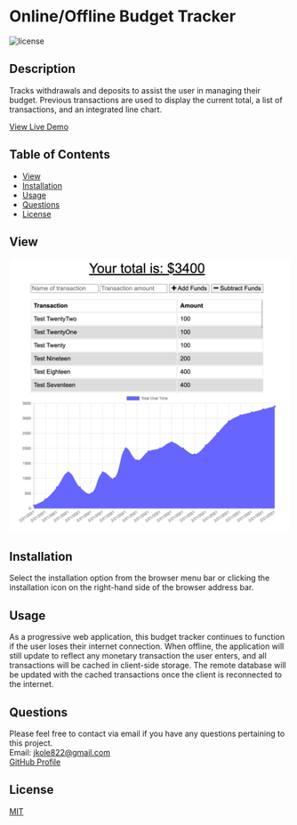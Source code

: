 # Online/Offline Budget Tracker

![license](https://img.shields.io/static/v1?label=license&message=MIT&color=green&style=for-the-badge)

## Description

Tracks withdrawals and deposits to assist the user in managing their budget. Previous transactions are used to display the current total, a list of transactions, and an integrated line chart.

[View Live Demo](https://jkg-budget-tracker.herokuapp.com/)

## Table of Contents

- [View](#view)
- [Installation](#installation)
- [Usage](#usage)
- [Questions](#questions)
- [License](#license)

## View

![Budget App](./client/images/budget-tracker.png)

## Installation

Select the installation option from the browser menu bar or clicking the installation icon on the right-hand side of the browser address bar.

## Usage

As a progressive web application, this budget tracker continues to function if the user loses their internet connection. When offline, the application will still update to reflect any monetary transaction the user enters, and all transactions will be cached in client-side storage. The remote database will be updated with the cached transactions once the client is reconnected to the internet.

## Questions

Please feel free to contact via email if you have any questions pertaining to this project.  
Email: jkole822@gmail.com  
[GitHub Profile](https://github.com/jkole822)

## License

[MIT](https://choosealicense.com/licenses/mit)
